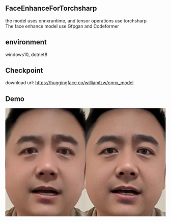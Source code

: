 ## FaceEnhanceForTorchsharp
the model uses onnxruntime, and tensor operations use torchsharp  
The face enhance model use Gfpgan and Codeformer  
## environment  
windows10, dotnet8  
## Checkpoint  
download url: https://huggingface.co/williamlzw/onnx_model
## Demo  
![image](FaceEnhanceForTorchsharp/data/result.jpg)    